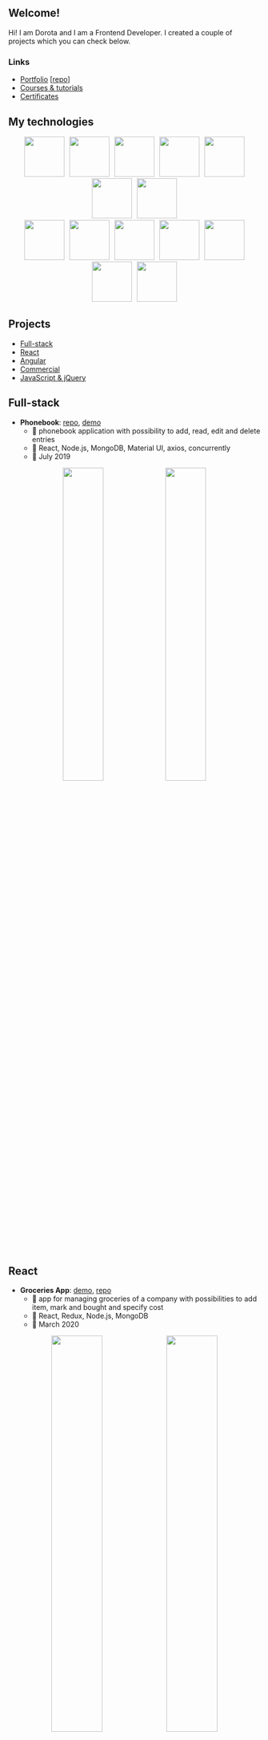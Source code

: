 ## Welcome!
Hi! I am Dorota and I am a Frontend Developer. I created a couple of projects which you can check below. 

### Links
  - [Portfolio](https://wroclawianka.github.io) [[repo](https://github.com/wroclawianka/portfolio/)]
  - [Courses & tutorials](#courses)
  - [Certificates](#certificates)

## My technologies

  <p align="center">
       <img height="80px" hspace="3" src="https://raw.githubusercontent.com/wroclawianka/about-me/master/assets/img/react.png"/>
      <img height="80px" hspace="3" src="https://raw.githubusercontent.com/wroclawianka/about-me/master/assets/img/redux.png"/>
      <img height="80px" hspace="3" src="https://raw.githubusercontent.com/wroclawianka/about-me/master/assets/img/angular_5.png"/>
       <img height="80px" hspace="3" src="https://raw.githubusercontent.com/wroclawianka/about-me/master/assets/img/angular_js.png"/>
      <img height="80px" hspace="3" src="https://raw.githubusercontent.com/wroclawianka/about-me/master/assets/img/typescript.png"/>
      <img height="80px" hspace="3" src="https://raw.githubusercontent.com/wroclawianka/about-me/master/assets/img/ES6.png"/>
      <img height="80px" hspace="3" src="https://raw.githubusercontent.com/wroclawianka/about-me/master/assets/img/jQuery.png"/>
  </br>
      <img height="80px" hspace="3" src="https://raw.githubusercontent.com/wroclawianka/about-me/master/assets/img/sass.png"/>
      <img height="80px" hspace="3" src="https://raw.githubusercontent.com/wroclawianka/about-me/master/assets/img/Material_UI.png"/>
       <img height="80px" hspace="3" src="https://raw.githubusercontent.com/wroclawianka/about-me/master/assets/img/Semantic_UI.png"/>
       <img height="80px" hspace="3" src="https://raw.githubusercontent.com/wroclawianka/about-me/master/assets/img/Bootstrap.png"/>
      <img height="80px" hspace="3" src="https://raw.githubusercontent.com/wroclawianka/about-me/master/assets/img/css.png"/>
      <img height="80px" hspace="3" src="https://raw.githubusercontent.com/wroclawianka/about-me/master/assets/img/html.png"/>
      <img height="80px" hspace="3" src="https://raw.githubusercontent.com/wroclawianka/about-me/master/assets/img/selenium.jpg"/>
   </p>
  
## Projects
  - [Full-stack](#full-stack)
  - [React](#react)
  - [Angular](#angular)
  - [Commercial](#commercial-projects)
  - [JavaScript & jQuery](#javascript--jquery)
  
## Full-stack 
- **Phonebook**: [repo](https://github.com/wroclawianka/phonebook), [demo](https://youtu.be/UWDnyAftJW4)
   - :mega: phonebook application with possibility to add, read, edit and delete entries
   - :wrench: React, Node.js, MongoDB, Material UI, axios, concurrently
   - :date: July 2019
   
<p align="center">
  <img width="40%" src="https://raw.githubusercontent.com/wroclawianka/about-me/master/assets/img/phonebook_1.png"/>
    <img width="40%" src="https://raw.githubusercontent.com/wroclawianka/about-me/master/assets/img/phonebook_3.png"/>
</p>

## React

 - **Groceries App**: [demo](https://youtu.be/r-y8D6FmHk0), [repo](https://github.com/wroclawianka/groceries-app)
   - :mega: app for managing groceries of a company with possibilities to add item, mark and bought and specify cost
   - :wrench: React, Redux, Node.js, MongoDB
   - :date: March 2020
   
   
<p align="center">
   <img width="45%" src="https://raw.githubusercontent.com/wroclawianka/groceries-app/master/assets/img/groceries-app-3.png"/>
   <img width="45%" src="https://raw.githubusercontent.com/wroclawianka/groceries-app/master/assets/img/groceries-app-4.png"/>
</p>

 - **CryptoTracker**: [page](https://wroclawianka.github.io/crypto-tracker/), [repo](https://github.com/wroclawianka/crypto-tracker)
   - :mega: cryptocurrency price tracker. The application allows us to search cryptocurrencies and adds them to favorites. 
            You can see prices of your favorites cryptocurrencies, and modify them on the "Edit Favourites" page. 
   - :wrench: Angular, ngrx, Material UI
   - :date: January 2020
   
<p align="center">
  <img width="40%" src="https://raw.githubusercontent.com/wroclawianka/crypto-tracker/master/assets/img/crypto-tracker_1.png"/>
    <img width="40%" src="https://raw.githubusercontent.com/wroclawianka/crypto-tracker/master/assets/img/crypto-tracker_2.png"/>
</p>

 - **Sorting Algorithms App**: [page](https://sorting-algorithms-app.netlify.com), [repo](https://github.com/wroclawianka/sorting)
   - :mega: application with visualization of sorting algorithms
   - :wrench: React + TypeScript, Bootstrap, Pose
   - :date: March 2019
   
<p align="center">
  <img width="500px" src="https://raw.githubusercontent.com/wroclawianka/about-me/master/assets/img/sorting.png"/>
</p>

 - **Ordering App**: [repo](https://github.com/wroclawianka/ordering-assignment), [demo](https://youtu.be/-aCDjMuvmGE)
   - :mega: simple ordering app, which includes all details of your order
   - :wrench: React, JavaScript (ES6)
   - :date: July 2018
   
<p align="center">
  <img width="500px" src="https://raw.githubusercontent.com/wroclawianka/about-me/master/assets/img/ordering-assignment.png"/>
</p>
   
- **Book List App**: [page](https://book-list-dorota-zelga.netlify.com/), [repo](https://github.com/wroclawianka/book-list-assignment)
   - :mega: simple application with a list of books
   - :wrench: React, JavaScript (ES6)
   - :date: July 2018
   
<p align="center">
  <img width="500px" src="https://raw.githubusercontent.com/wroclawianka/about-me/master/assets/img/book-list-app.png"/>
</p>

## Angular
 - **Loan Ratings App**: [page](https://wroclawianka.github.io/loan-ratings-app/), [repo](https://github.com/wroclawianka/loan-ratings-app)
   - :mega: web app calculating an average amount for loans available on the marketplace of a given rating. Recruitment assignment
   - :wrench: Angular 5, TypeScript, CSS Grid, CORS
   - :date: May 2018
   
<p align="center">
  <img width="500px" src="https://raw.githubusercontent.com/wroclawianka/about-me/master/assets/img/loan-ratings-app.png"/>
</p>
   
 - **Prague with my eyes**: [page](https://praha-blog.netlify.com/), [repo](https://github.com/wroclawianka/BlogApi/tree/master/Blog2.0/blog2.0)
   - :mega: template of lifestyle and travel blog written by scratch
   - :wrench: Angular 5, TypeScript, CSS Grid
   - :date: Mar 2018
   
<p align="center">
  <img width="500px" src="https://raw.githubusercontent.com/wroclawianka/about-me/master/assets/img/blog.png"/>
</p>


## Commercial projects
- **Panowie z warsztatu**: [page](https://wroclawianka.github.io/workshop-modern/), [repo](https://github.com/wroclawianka/workshop-modern)
   - :mega: modern and responsive page for a workshop company
   - :wrench: jQuery, SCSS, CSS Grid, Google Maps Embeded
   - :date: May 2018
   
<p align="center">
  <img width="40%" src="https://raw.githubusercontent.com/wroclawianka/about-me/master/assets/img/panowiezwarsztatu_1.png"/>
    <img width="40%" src="https://raw.githubusercontent.com/wroclawianka/about-me/master/assets/img/panowiezwarsztatu_3.png"/>
</p>

##  JavaScript & jQuery
 - **Graphical Dashboard**: [page](https://graphical-dashboard.netlify.com/), [repo](https://github.com/wroclawianka/graphical-dashboard)
   - :mega: webpage with diagrams presenting a company results 
   - :wrench: pure JavaScript, CSS, D3.js, Jasmine
   - :date: Sep 2018
   
<p align="center">
  <img width="500px" src="https://raw.githubusercontent.com/wroclawianka/about-me/master/assets/img/graphical-dashboard.png"/>
</p>
   
 - **Car Service Webpage**: [page](https://wroclawianka.github.io/car-service-webpage), [repo](https://github.com/wroclawianka/car-service-webpage)
   - :mega: webpage of an unexisting service company
   - :wrench: jQuery, CSS Grid, Google Maps Embeded
   - :date: Feb 2018
   
<p align="center">
  <img width="40%" src="https://raw.githubusercontent.com/wroclawianka/about-me/master/assets/img/workshop-page_1.png"/>
  <img width="40%" src="https://raw.githubusercontent.com/wroclawianka/about-me/master/assets/img/workshop-page_2.png"/>
</p>
   
 - **Binary Calculator**: [page](https://wroclawianka.github.io/binary-calculator/), [repo](https://github.com/wroclawianka/binary-calculator)
   - :mega: a simple project of the binary calculator with validation of the fields
   - :wrench: JavaScript, jQuery, Bootstrap
   - :date: Jun 2018
   
<p align="center">
  <img width="300px" src="https://raw.githubusercontent.com/wroclawianka/about-me/master/assets/img/binary-calculator_1.png"/>
</p>

## Certificates
- <strong>ISTQB Foundation Level</strong> - SJSI
- <strong>JavaScript</strong> - SoloLearn [certificate](https://www.sololearn.com/Certificate/1024-18451704/pdf/)
- <strong>Pyhon 3</strong> - SoloLearn [certificate](https://www.sololearn.com/Certificate/1073-18451704/pdf/)
- <strong>CSS</strong> - SoloLearn [certificate](https://www.sololearn.com/Certificate/1023-18451704/pdf/)
- <strong>HTML</strong> - SoloLearn [certificate](https://www.sololearn.com/Certificate/1014-18451704/pdf/)

## Courses
Courses and my solutions listed
- <strong>Modern React with Redux</strong>, Stephen Grider, Udemy - [link](https://www.udemy.com/share/100YAOBUAcc11bTHw=/)<br/>
   - :video_game: <strong>Video Streamer</strong>, [repo](https://github.com/wroclawianka/video-streamer) 
   - :pencil2: <strong>TODO App</strong>, [repo](https://github.com/wroclawianka/react-hooks-todo-app)
   - :musical_note: <strong>Songs App</strong>, [repo](https://github.com/wroclawianka/songs-app)
   - :page_with_curl: <strong>Blogs Reader</strong> , [repo](https://github.com/wroclawianka/blogs-reader)
- <strong>AngularJS Patterns: Clean Code</strong>, John Papa, [link](https://app.pluralsight.com/library/courses/angularjs-patterns-clean-code/table-of-contents)   
- <strong>Angular 6 - The Complete Guide</strong>, Maximilian Schwarzmüller, Udemy, [link](https://www.udemy.com/share/100YzMBUAcc11bTHw=/)
   - :pizza: Cookbook, [repo](https://github.com/wroclawianka/cookbook)
   - :book: solution - general part, [repo](https://github.com/wroclawianka/angular-learning-udemy)
   - :link: solution - routing part, [repo](https://github.com/wroclawianka/angular-learning-routing)
- <strong>Angular - official tutorial</strong> 
   - :boom: [repo](https://github.com/wroclawianka/angular2.0_heroes-tutorial)
- <strong>React: React for Beginners</strong>, Wes Bos, [link](https://reactforbeginners.com/)
   - :fish: Catch of the Day [repo](https://github.com/wroclawianka/catch-of-the-day_react-learning)
- <strong>ECMAScript6</strong>, Wes Bos [link](https://es6.io/)
   - :closed_book: [repo](https://github.com/wroclawianka/ES6-learning)
- <strong>JavaScript 30</strong>, Wes Bos, [JavaScript 30](https://javascript30.com/)
   - :orange_book: [repo](https://github.com/wroclawianka/javaScript-learning)
- <strong>CSS Grid</strong>, Wes Bos, [link](https://cssgrid.io/)
    - :blue_book: [repo](https://github.com/wroclawianka/css-tricks)
- <strong>Flexbox</strong>, Wes Bos, [link](https://flexbox.io/)
    - :green_book: [repo](https://github.com/wroclawianka/css-tricks)

##  QA assignments
Previously I have done few projects as [QA recruitment assignments](https://github.com/wroclawianka/about-me/blob/master/qa-assignments.md).
